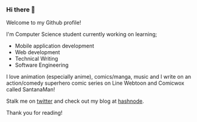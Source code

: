 ### Hi there 👋

Welcome to my Github profile!

I'm Computer Science student currently working on learning;
- Mobile application development
- Web development
- Technical Writing
- Software Engineering

I love animation (especially anime), comics/manga, music and I write on an action/comedy superhero comic series on Line Webtoon and Comicwox called SantanaMan!

Stalk me on [twitter](https://twitter.com/epic_pasta_) and check out my blog at [hashnode](https://epicpasta.hashnode.dev).

Thank you for reading!
